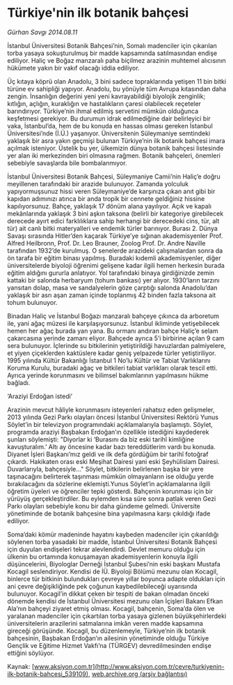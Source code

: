# Türkiye'nin ilk botanik bahçesi

*Gürhan Savgı 2014.08.11*

<div class="pNewsDetailMainContent ctx_content" itemprop="articleBody">
 <p dir="LTR">
  İstanbul Üniversitesi Botanik Bahçesi’nin, Somalı madenciler için çıkarılan torba yasaya sokuşturulmuş bir madde kapsamında satılmasından endişe ediliyor. Haliç ve Boğaz manzaralı paha biçilmez arazinin muhtemel alıcısının hükümete yakın bir vakıf olacağı iddia ediliyor.
 </p>
 <p dir="LTR">
  Üç kıtaya köprü olan Anadolu, 3 bini sadece topraklarında yetişen 11 bin bitki türüne ev sahipliği yapıyor. Anadolu, bu yönüyle tüm Avrupa kıtasından daha zengin. İnsanlığın değerini yeni yeni kavrayabildiği biyolojik zenginlik; kıtlığın, açlığın, kuraklığın ve hastalıkların çaresi olabilecek reçeteler barındırıyor. Türkiye’nin ihmal edilmiş servetini mümkün olduğunca keşfetmesi gerekiyor. Bu durumun idrak edilmediğine dair belirleyici bir vaka, İstanbul’da, hem de bu konuda en hassas olması gereken İstanbul Üniversitesi’nde (İ.Ü.) yaşanıyor. Üniversitenin Süleymaniye semtindeki yaklaşık bir asra yakın geçmişi bulunan Türkiye’nin ilk botanik bahçesi imara açılmak isteniyor. Üstelik bu yer, ülkemizin dünya botanik bahçesi listesinde yer alan iki merkezinden biri olmasına rağmen. Botanik bahçeleri, önemleri sebebiyle savaşlarda bile bombalanmıyor.
 </p>
 <p dir="LTR">
  İstanbul Üniversitesi Botanik Bahçesi, Süleymaniye Camii’nin Haliç’e doğru meyillenen tarafındaki bir arazide bulunuyor. Zamanda yolculuk yapıyormuşsunuz hissi veren Süleymaniye’de karşınıza çıkan anıt gibi bir kapıdan adımınızı atınca bir anda tropik bir cennete geldiğiniz hissine kapılıyorsunuz. Bahçe, yaklaşık 17 dönüm alana yayılıyor. Açık ve kapalı mekânlarında yaklaşık 3 bini aşkın taksona (belirli bir kategoriye girebilecek derecede ayırt edici farklılıklara sahip herhangi bir derecedeki cins, tür, alt tür) ait canlı bitki materyalleri ve endemik türler barınıyor. Burası 2. Dünya Savaşı sırasında Hitler’den kaçarak Türkiye’ye sığınan akademisyenler Prof. Alfred Heilbronn, Prof. Dr. Leo Brauner, Zoolog Prof. Dr. Andre Naville tarafından 1932’de kurulmuş. O senelerde arazideki çalışmalardan sonra da ön tarafa bir eğitim binası yapılmış. Buradaki kıdemli akademisyenler, diğer üniversitelerde biyoloji öğrenimi gelişene kadar ilgili hemen herkesin burada eğitim aldığını gururla anlatıyor. Yol tarafındaki binaya girdiğinizde zemin kattaki bir salonda herbaryum (tohum bankası) yer alıyor. 1930’ların tarzını yansıtan dolap, masa ve sandalyelerin göze çarptığı salonda Anadolu’dan yaklaşık bir asrı aşan zaman içinde toplanmış 42 binden fazla taksona ait tohum bulunuyor.
 </p>
 <p dir="LTR">
  Binadan Haliç ve İstanbul Boğazı manzaralı bahçeye çıkınca da arboretum ile, yani ağaç müzesi ile karşılaşıyorsunuz. İstanbul ikliminde yetişebilecek hemen her ağaç burada yan yana. Bu ormanı andıran bahçe Haliç’e selam çakarcasına yerinde zamanı eliyor. Bahçede ayrıca 5’i birbirine açılan 9 cam sera bulunuyor. İçlerinde su bitkilerinin yetiştirildiği havuzlardan palmiyelere, et yiyen çiçeklerden kaktüslere kadar geniş yelpazede türler yetiştiriliyor. 1995 yılında Kültür Bakanlığı İstanbul 1 No’lu Kültür ve Tabiat Varlıklarını Koruma Kurulu, buradaki ağaç ve bitkileri tabiat varlıkları olarak tescil etti. Ayrıca yerinde korunmasını ve bilimsel bakımlarının yapılmasını hükme bağladı.
 </p>
 <p dir="LTR">
 </p>
 <p dir="LTR">
  ‘Araziyi Erdoğan istedi’
 </p>
 <p dir="LTR">
  Arazinin mevcut hâliyle korunmasını isteyenleri rahatsız eden gelişmeler, 2013 yılında Gezi Parkı olayları öncesi İstanbul Üniversitesi Rektörü Yunus Söylet’in bir televizyon programındaki açıklamalarıyla başlamıştı. Söylet, programda araziyi Başbakan Erdoğan’ın özellikle istediğini kaydederek şunları söylemişti: "Diyorlar ki ‘Burasını da biz eski tarihî kimliğine kavuşturalım.’ Altı ay öncesine kadar bazı tereddütlerim vardı bu konuda. Diyanet İşleri Başkanı’mız geldi ve ilk defa gördüğüm bir tarihî fotoğraf çıkardı. Hakikaten orası eski Meşihat Dairesi yani eski Şeyhülislam Dairesi. Duvarlarıyla, bahçesiyle…" Söylet, bitkilerin belirlenen başka bir yere taşınacağını belirterek taşınması mümkün olmayanların ise olduğu yerde bırakılacağını da sözlerine eklemişti.Yunus Söylet’in açıklamalarına ilgili öğretim üyeleri ve öğrenciler tepki gösterdi. Bahçenin korunması için bir yürüyüş gerçekleştirdiler. Bu eylemden kısa süre sonra patlak veren Gezi Parkı olayları sebebiyle konu bir daha gündeme gelmedi. Üniversite yönetiminde de botanik bahçesine bina yapılmasına karşı çıkıldığı ifade ediliyor.
 </p>
 <p dir="LTR">
  Soma’daki kömür madeninde hayatını kaybeden madenciler için çıkarıldığı söylenen torba yasadaki bir madde, İstanbul Üniversitesi Botanik Bahçesi için duyulan endişeleri tekrar alevlendirdi. Devlet memuru olduğu için ülkenin bu ortamında konuşamayan akademisyenlerin konuyla ilgili düşüncelerini, Biyologlar Derneği İstanbul Şubesi’nin eski başkanı Mustafa Kocagil seslendiriyor. Kendisi de İÜ. Biyoloji Bölümü mezunu olan Kocagil, binlerce tür bitkinin bulundukları çevreye yıllar boyunca adapte oldukları için ani çevre değişikliğinde pek çoğunun kaybedilebileceği uyarısında bulunuyor. Kocagil’in dikkat çeken bir tespiti de bakan olmadan önceki dönemde kendisi de İstanbul Üniversitesi mezunu olan İçişleri Bakanı Efkan Ala’nın bahçeyi ziyaret etmiş olması. Kocagil, bahçenin, Soma’da ölen ve yaralanan madenciler için çıkartılan torba yasaya gizlenen büyükşehirlerdeki üniversitelerin arazilerini satmalarına imkân veren madde kapsamına gireceği görüşünde. Kocagil, bu düzenlemeyle, Türkiye’nin ilk botanik bahçesinin, Başbakan Erdoğan’ın ailesinin yönetiminde olduğu Türkiye Gençlik ve Eğitime Hizmet Vakfı’na (TÜRGEV) devredilmesinden endişe ettiğini söylüyor.
 </p>
</div>


Kaynak: [www.aksiyon.com.tr](http://www.aksiyon.com.tr/cevre/turkiyenin-ilk-botanik-bahcesi_539109), [web.archive.org (arşiv bağlantısı)](http://web.archive.org/web/20151218082328/http://www.aksiyon.com.tr/cevre/turkiyenin-ilk-botanik-bahcesi_539109)
